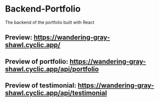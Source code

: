 # Backend-Portfolio
The backend of the portfolio built with React

## Preview: https://wandering-gray-shawl.cyclic.app/

## Preview of portfolio: https://wandering-gray-shawl.cyclic.app/api/portfolio

## Preview of testimonial: https://wandering-gray-shawl.cyclic.app/api/testimonial
